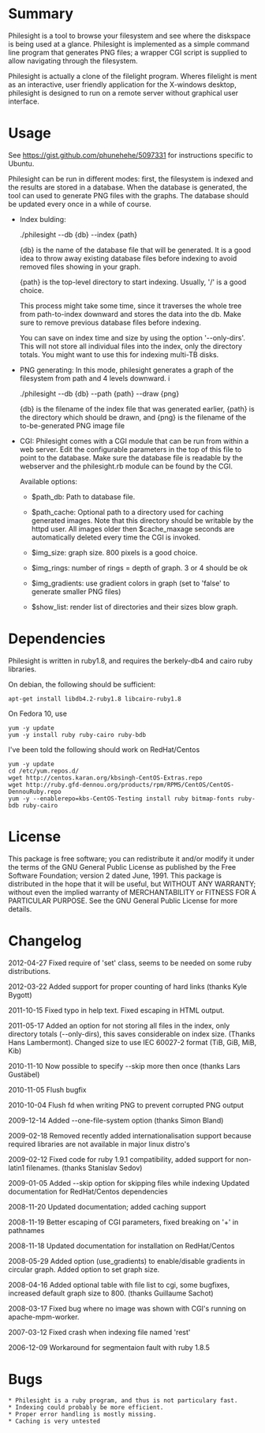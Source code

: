 Summary
=======

Philesight is a tool to browse your filesystem and see where the diskspace is
being used at a glance. Philesight is implemented as a simple command line
program that generates PNG files; a wrapper CGI script is supplied to allow
navigating through the filesystem.

Philesight is actually a clone of the filelight program. Wheres filelight is
ment as an interactive, user friendly application for the X-windows desktop,
philesight is designed to run on a remote server without graphical user
interface.


Usage
=====

See https://gist.github.com/phunehehe/5097331 for instructions specific to Ubuntu.

Philesight can be run in different modes: first, the filesystem is indexed
and the results are stored in a database. When the database is generated, the
tool can used to generate PNG files with the graphs. The database should be
updated every once in a while of course.

 * Index bulding:

    ./philesight --db {db} --index {path}

   {db} is the name of the database file that will be generated. It is a good
   idea to throw away existing database files before indexing to avoid removed
   files showing in your graph.

   {path} is the top-level directory to start indexing. Usually, '/' is a
   good choice.

   This process might take some time, since it traverses the whole tree
   from path-to-index downward and stores the data into the db. Make
   sure to remove previous database files before indexing.

   You can save on index time and size by using the option '--only-dirs'. This
   will not store all individual files into the index, only the directory
   totals. You might want to use this for indexing multi-TB disks.

 * PNG generating: In this mode, philesight generates a graph of the
   filesystem from path and 4 levels downward. i

    ./philesight --db {db} --path {path} --draw {png}

   {db} is the filename of the index file that was generated earlier,
   {path} is the directory which should be drawn, and {png} is the filename
   of the to-be-generated PNG image file


 * CGI: Philesight comes with a CGI module that can be run from within a
   web server. Edit the configurable parameters in the top of this file
   to point to the database. Make sure the database file is readable by
   the webserver and the philesight.rb module can be found by the CGI.

   Available options:

   * $path_db: Path to database file.

   * $path_cache: Optional path to a directory used for caching generated
     images. Note that this directory should be writable by the httpd user.
     All images older then $cache_maxage seconds are automatically deleted
     every time the CGI is invoked.

   * $img_size: graph size. 800 pixels is a good choice.

   * $img_rings: number of rings = depth of graph. 3 or 4 should be ok

   * $img_gradients: use gradient colors in graph (set to 'false' to generate
     smaller PNG files)

   * $show_list: render list of directories and their sizes blow graph.




Dependencies
============

Philesight is written in ruby1.8, and requires the berkely-db4 and cairo
ruby libraries.

On debian, the following should be sufficient:

    apt-get install libdb4.2-ruby1.8 libcairo-ruby1.8

On Fedora 10, use

    yum -y update
    yum -y install ruby ruby-cairo ruby-bdb

I've been told the following should work on RedHat/Centos

    yum -y update
    cd /etc/yum.repos.d/
    wget http://centos.karan.org/kbsingh-CentOS-Extras.repo
    wget http://ruby.gfd-dennou.org/products/rpm/RPMS/CentOS/CentOS-DennouRuby.repo
    yum -y --enablerepo=kbs-CentOS-Testing install ruby bitmap-fonts ruby-bdb ruby-cairo


License
=======

This package is free software; you can redistribute it and/or modify it under
the terms of the GNU General Public License as published by the Free Software
Foundation; version 2 dated June, 1991. This package is distributed in the hope
that it will be useful, but WITHOUT ANY WARRANTY; without even the implied
warranty of MERCHANTABILITY or FITNESS FOR A PARTICULAR PURPOSE. See the GNU
General Public License for more details.

Changelog
=========

2012-04-27  Fixed require of 'set' class, seems to be needed on some
        ruby distributions.

2012-03-22  Added support for proper counting of hard links (thanks
        Kyle Bygott)

2011-10-15  Fixed typo in help text. Fixed escaping in HTML output.

2011-05-17  Added an option for not storing all files in the index, only
        directory totals (--only-dirs), this saves considerable on
        index size. (Thanks Hans Lambermont). Changed size to use
        IEC 60027-2 format (TiB, GiB, MiB, Kib)

2010-11-10  Now possible to specify --skip <path> more then once (thanks
        Lars Gustäbel)

2010-11-05  Flush bugfix

2010-10-04  Flush fd when writing PNG to prevent corrupted PNG output

2009-12-14  Added --one-file-system option (thanks Simon Bland)

2009-02-18  Removed recently added internationalisation support because
        required libraries are not available in major linux distro's

2009-02-12  Fixed code for ruby 1.9.1 compatibility, added support for
        non-latin1 filenames. (thanks Stanislav Sedov)

2009-01-05  Added --skip option for skipping files while indexing
        Updated documentation for RedHat/Centos dependencies

2008-11-20  Updated documentation; added caching support

2008-11-19  Better escaping of CGI parameters, fixed breaking on '+' in
        pathnames

2008-11-18  Updated documentation for installation on RedHat/Centos

2008-05-29  Added option (use_gradients) to enable/disable gradients
        in circular graph. Added option to set graph size.

2008-04-16  Added optional table with file list to cgi, some bugfixes,
        increased default graph size to 800. (thanks Guillaume Sachot)

2008-03-17  Fixed bug where no image was shown with CGI's running
        on apache-mpm-worker.

2007-03-12  Fixed crash when indexing file named 'rest'

2006-12-09  Workaround for segmentaion fault with ruby 1.8.5


Bugs
====

    * Philesight is a ruby program, and thus is not particulary fast.
    * Indexing could probably be more efficient.
    * Proper error handling is mostly missing.
    * Caching is very untested
